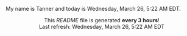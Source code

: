 My name is Tanner and today is Wednesday, March 26, 5:22 AM EDT.

<p align="center">This <i>README</i> file is generated <b>every 3 hours</b>!</br>Last refresh: Wednesday, March 26, 5:22 AM EDT<br /></p>

